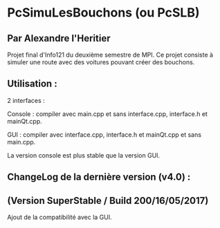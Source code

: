 # PcSimuLesBouchons (ou PcSLB)
## Par Alexandre l'Heritier
Projet final d'Info121 du deuxième semestre de MPI.
Ce projet consiste à simuler une route avec des voitures pouvant créer des bouchons.

## Utilisation :
2 interfaces :

Console : compiler avec main.cpp et sans interface.cpp, interface.h et mainQt.cpp.

GUI : compiler avec interface.cpp, interface.h et mainQt.cpp et sans main.cpp.

La version console est plus stable que la version GUI.

## ChangeLog de la dernière version (v4.0) : 
## (Version SuperStable / Build 200/16/05/2017)

Ajout de la compatibilité avec la GUI.
